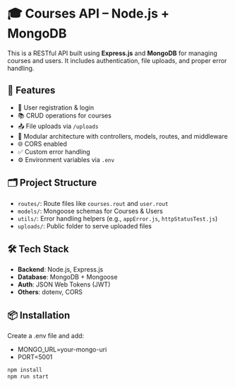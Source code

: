 # 🎓 Courses API – Node.js + MongoDB

This is a RESTful API built using **Express.js** and **MongoDB** for managing courses and users. It includes authentication, file uploads, and proper error handling.

## 🚀 Features

- 🔐 User registration & login
- 📚 CRUD operations for courses
- 📤 File uploads via `/uploads`
- 🧱 Modular architecture with controllers, models, routes, and middleware
- 🌐 CORS enabled
- ✅ Custom error handling
- ⚙️ Environment variables via `.env`

## 🗂️ Project Structure


- `routes/`: Route files like `courses.rout` and `user.rout`
- `models/`: Mongoose schemas for Courses & Users
- `utils/`: Error handling helpers (e.g., `appError.js`, `httpStatusTest.js`)
- `uploads/`: Public folder to serve uploaded files

## 🛠️ Tech Stack

- **Backend**: Node.js, Express.js
- **Database**: MongoDB + Mongoose
- **Auth**: JSON Web Tokens (JWT)
- **Others**: dotenv, CORS



## 📦 Installation

Create a .env file and add:
- MONGO_URL=your-mongo-uri
- PORT=5001

```bash
npm install
npm run start



